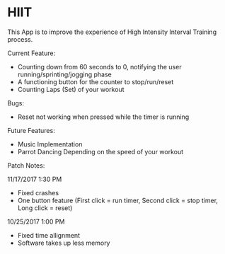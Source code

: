 # HIIT

This App is to improve the experience of High Intensity Interval Training process.

Current Feature:
- Counting down from 60 seconds to 0, notifying the user running/sprinting/jogging phase
- A functioning button for the counter to stop/run/reset
- Counting Laps (Set) of your workout

Bugs:
- Reset not working when pressed while the timer is running


Future Features:
- Music Implementation
- Parrot Dancing Depending on the speed of your workout


Patch Notes:

11/17/2017 1:30 PM
- Fixed crashes
- One button feature (First click = run timer, Second click = stop timer, Long click = reset)

10/25/2017 1:00 PM
- Fixed time allignment
- Software takes up less memory
